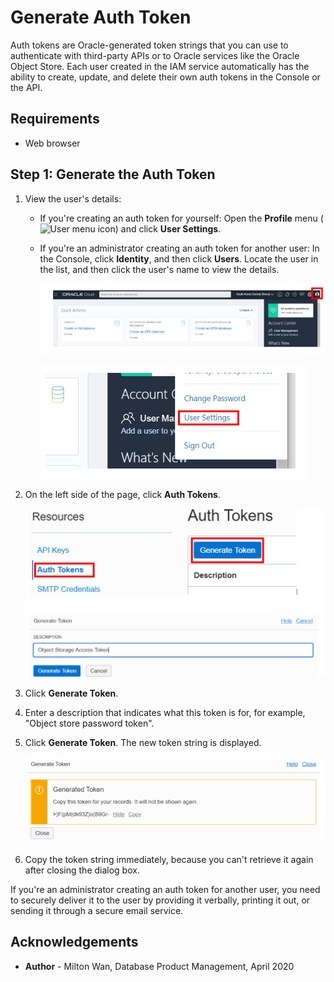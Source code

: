 # Generate Auth Token #

Auth tokens are Oracle-generated token strings that you can use to authenticate with third-party APIs or to Oracle services like the Oracle Object Store. Each user created in the IAM service automatically has the ability to create, update, and delete their own auth tokens in the Console or the API.



## Requirements ##

- Web browser


## Step 1: Generate the Auth Token ##

1. View the user's details:

   - If you're creating an auth token for yourself: Open the **Profile** menu (![User menu icon](https://docs.cloud.oracle.com/en-us/iaas/Content/Resources/Images/usermenu.png)) and click **User Settings**.

   - If you're an administrator creating an auth token for another user: In the Console, click **Identity**, and then click **Users**. Locate the user in the list, and then click the user's name to view the details.

     ![](./images/user-profile-icon.PNG)

     <img src="./images/user-settings.PNG" style="zoom:50%;" />

2. On the left side of the page, click **Auth Tokens**.

   <img src="./images/generate-token.PNG" style="zoom:50%;" />

3. Click **Generate Token**.

4. Enter a description that indicates what this token is for, for example, "Object store password token".

5. Click **Generate Token**.
   The new token string is displayed.

   ![](./images/copy-token.PNG)

6. Copy the token string immediately, because you can't retrieve it again after closing the dialog box.

If you're an administrator creating an auth token for another user, you need to securely deliver it to the user by providing it verbally, printing it out, or sending it through a secure email service.

## Acknowledgements ##

- **Author** - Milton Wan, Database Product Management, April 2020



